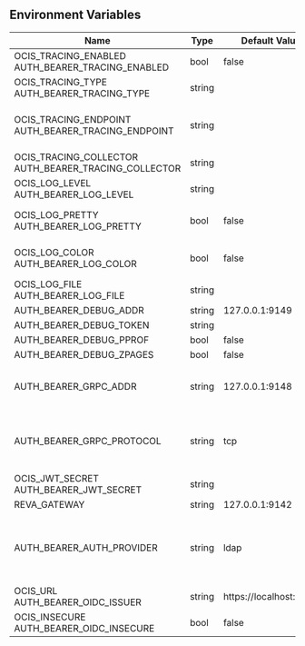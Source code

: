 ## Environment Variables

| Name | Type | Default Value | Description |
|------|------|---------------|-------------|
| OCIS_TRACING_ENABLED<br/>AUTH_BEARER_TRACING_ENABLED | bool | false | Activates tracing.|
| OCIS_TRACING_TYPE<br/>AUTH_BEARER_TRACING_TYPE | string |  | |
| OCIS_TRACING_ENDPOINT<br/>AUTH_BEARER_TRACING_ENDPOINT | string |  | The endpoint to the tracing collector.|
| OCIS_TRACING_COLLECTOR<br/>AUTH_BEARER_TRACING_COLLECTOR | string |  | |
| OCIS_LOG_LEVEL<br/>AUTH_BEARER_LOG_LEVEL | string |  | The log level.|
| OCIS_LOG_PRETTY<br/>AUTH_BEARER_LOG_PRETTY | bool | false | Activates pretty log output.|
| OCIS_LOG_COLOR<br/>AUTH_BEARER_LOG_COLOR | bool | false | Activates colorized log output.|
| OCIS_LOG_FILE<br/>AUTH_BEARER_LOG_FILE | string |  | The target log file.|
| AUTH_BEARER_DEBUG_ADDR | string | 127.0.0.1:9149 | |
| AUTH_BEARER_DEBUG_TOKEN | string |  | |
| AUTH_BEARER_DEBUG_PPROF | bool | false | |
| AUTH_BEARER_DEBUG_ZPAGES | bool | false | |
| AUTH_BEARER_GRPC_ADDR | string | 127.0.0.1:9148 | The address of the grpc service.|
| AUTH_BEARER_GRPC_PROTOCOL | string | tcp | The transport protocol of the grpc service.|
| OCIS_JWT_SECRET<br/>AUTH_BEARER_JWT_SECRET | string |  | |
| REVA_GATEWAY | string | 127.0.0.1:9142 | |
| AUTH_BEARER_AUTH_PROVIDER | string | ldap | The auth provider which should be used by the service|
| OCIS_URL<br/>AUTH_BEARER_OIDC_ISSUER | string | https://localhost:9200 | |
| OCIS_INSECURE<br/>AUTH_BEARER_OIDC_INSECURE | bool | false | |